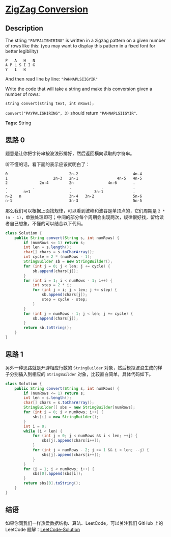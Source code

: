 # [ZigZag Conversion][title]

## Description

The string `"PAYPALISHIRING"` is written in a zigzag pattern on a given number of rows like this: (you may want to display this pattern in a fixed font for better legibility)

```
P   A   H   N
A P L S I I G
Y   I   R
```

And then read line by line: `"PAHNAPLSIIGYIR"`

Write the code that will take a string and make this conversion given a number of rows:

```
string convert(string text, int nRows);
```

`convert("PAYPALISHIRING", 3)` should return `"PAHNAPLSIIGYIR"`.

**Tags:** String


## 思路 0

题意是让你把字符串按波浪形排好，然后返回横向读取的字符串。

听不懂的话，看下面的表示应该就明白了：

```
0                           2n-2                        4n-4
1                    2n-3   2n-1                 4n-5   4n-5
2              2n-4         2n               4n-6       .
.           .               .             .             .
.       n+1                 .          3n-1             .
n-2   n                     3n-4   3n-2                 5n-6
n-1                         3n-3                        5n-5
```

那么我们可以根据上面找规律，可以看到波峰和波谷是单顶点的，它们周期是 `2 * (n - 1)`，单独处理即可；中间的部分每个周期会出现两次，规律很好找，留给读者自己想象，不懂的可以结合以下代码。

```java
class Solution {
    public String convert(String s, int numRows) {
        if (numRows <= 1) return s;
        int len = s.length();
        char[] chars = s.toCharArray();
        int cycle = 2 * (numRows - 1);
        StringBuilder sb = new StringBuilder();
        for (int j = 0; j < len; j += cycle) {
            sb.append(chars[j]);
        }
        for (int i = 1; i < numRows - 1; i++) {
            int step = 2 * i;
            for (int j = i; j < len; j += step) {
                sb.append(chars[j]);
                step = cycle - step;
            }
        }
        for (int j = numRows - 1; j < len; j += cycle) {
            sb.append(chars[j]);
        }
        return sb.toString();
    }
}
```


## 思路 1

另外一种思路就是开辟相应行数的 `StringBuilder` 对象，然后模拟波浪生成的样子分别插入到相应的 `StringBuilder` 对象，比较直白简单，具体代码如下。

```java
class Solution {
    public String convert(String s, int numRows) {
        if (numRows <= 1) return s;
        int len = s.length();
        char[] chars = s.toCharArray();
        StringBuilder[] sbs = new StringBuilder[numRows];
        for (int i = 0; i < numRows; i++) {
            sbs[i] = new StringBuilder();
        }
        int i = 0;
        while (i < len) {
            for (int j = 0; j < numRows && i < len; ++j) {
                sbs[j].append(chars[i++]);
            }
            for (int j = numRows - 2; j >= 1 && i < len; --j) {
                sbs[j].append(chars[i++]);
            }
        }
        for (i = 1; i < numRows; i++) {
            sbs[0].append(sbs[i]);
        }
        return sbs[0].toString();
    }
}
```


## 结语

如果你同我们一样热爱数据结构、算法、LeetCode，可以关注我们 GitHub 上的 LeetCode 题解：[LeetCode-Solution][ls]



[title]: https://leetcode.com/problems/zigzag-conversion
[ls]: https://github.com/RichCodersAndMe/LeetCode-Solution
